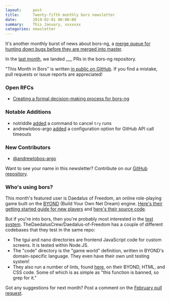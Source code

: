 ```yaml
---
layout:     post
title:      Twenty-fifth monthly bors newsletter
date:       2019-02-01 00:00:00
summary:    This January, xxxxxxx
categories: newsletter
---
```


It's another monthly burst of news about bors-ng, a [merge queue for hunting down bugs before they are merged into master](https://nmattia.com/posts/2019-01-08-hunt-bugs-down-before-they-are-merged.html).

In the [last month](https://github.com/bors-ng/bors-ng/pulls?utf8=%E2%9C%93&q=is%3Apr%20is%3Aclosed%20closed%3A2019-01-01..2019-01-31),
we landed ___ PRs in the bors-ng repository.

"This Month in Bors" is written [in public on GitHub][GitHub for TMiB].
If you find a mistake, pull requests or issue reports are appreciated!

[GitHub for TMiB]: https://github.com/bors-ng/bors-ng.github.io


### Open RFCs

* [Creating a formal decision-making process for bors-ng](https://forum.bors.tech/t/pre-rfc-creating-a-formal-decision-making-process-for-bors-ng/269)


### Notable Additions

* notriddle [added](https://github.com/bors-ng/bors-ng/pull/570) a command to cancel `try` runs
* andrewlobos-argo [added](https://github.com/bors-ng/bors-ng/pull/580) a configuration option for GitHub API call timeouts


### New Contributors

* [@andrewlobos-argo](https://github.com/andrewlobos-argo)

Want to see your name in this newsletter? Contribute on our [GitHub repository](https://github.com/bors-ng/bors-ng).


### Who's using bors?

This month's featured user is Daedalus of Freedom, an online role-playing game built on the [BYOND](https://secure.byond.com/) (Build Your Own Net Dream) engine. [Here's their getting started guide for new players](https://dofgaming.us/wiki/Guide_for_New_Players) and [here's their source code](https://github.com/TheDaedalusCrew/Daedalus-of-Freedom).

But if you're into bors, then you're probably most interested in the [test system](https://github.com/TheDaedalusCrew/Daedalus-of-Freedom/blob/master/test/run-test.sh). TheDaedalusCrew/Daedalus-of-Freedom has a couple of different codebases that they test in the same repo:

* The tgui and nano directories are frontend JavaScript code for custom screens. It is tested within Node.JS.
* The "code" directory is the "game world" definition, written in BYOND's domain-specific language. They even have their own unit testing system!
* They also run a number of lints, found [here](https://github.com/TheDaedalusCrew/Daedalus-of-Freedom/blob/master/test/run-test.sh#L197-L215), on their BYOND, HTML, and CSS code. Some of which is as simple as "this function is banned, so grep for it."

Got any suggestions for next month?
Post a comment on the [February pull request](https://github.com/bors-ng/bors-ng.github.io/pull/70).
